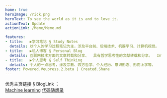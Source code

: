 ```yaml
---
home: true
heroImage: /rick.png
heroText: To see the world as it is and to love it. 
actionText: Update
actionLink: /Meme/Meme.md

features:
- title:   ▶学习笔记 § Study Notes
  details: 以个人的学习过程笔记为主，涉及平台前、后端技术、机器学习、计算机视觉。  Personal study notes, involving Software Engineering, Machine Learning, Computer Vision, etc.
- title:   ▶私人博客 § Personal Blog
  details: 互联网技术方面的文章转载和分享、  具有哲学思考性的文献转载和分享。  Internet technical articles sharing and philosophical literature sharing Blog.
- title:   ▶个人思考 § Self Thinking
  details: 个人的一点思考，涉及宗教、西方哲学、个人经历、意识形态、形而上学等。     Involving religion, Western philosophy, personal experience, ideology, metaphysics, etc.
footer: Powered.Veupress.2.beta | Created.Shane
---
```

优秀主页链接 § BlogLink ：<br>
[Machine learning](http://speech.ee.ntu.edu.tw/~tlkagk/)
[代码随想录](https://www.programmercarl.com/)